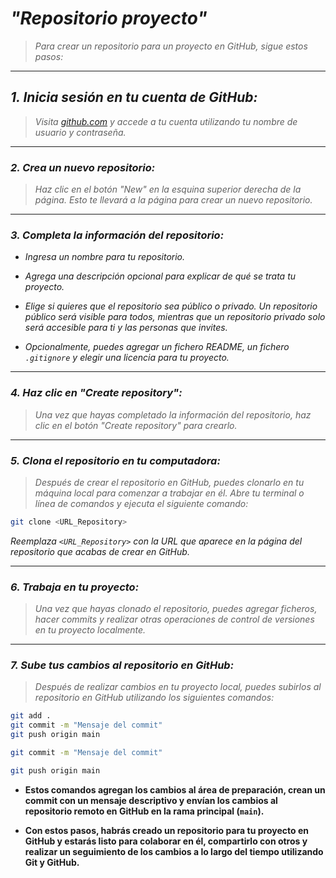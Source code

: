 <!-- Autor: Daniel Benjamin Perez Morales -->
<!-- GitHub: https://github.com/DanielBenjaminPerezMoralesDev13 -->
<!-- GitLab: https://gitlab.com/DanielBenjaminPerezMoralesDev13 -->
<!-- Correo electrónico: danielperezdev@proton.me -->

# ***"Repositorio proyecto"***

> *Para crear un repositorio para un proyecto en GitHub, sigue estos pasos:*

---

## ***1. Inicia sesión en tu cuenta de GitHub:***

> *Visita [github.com](https://github.com/ "https://github.com/") y accede a tu cuenta utilizando tu nombre de usuario y contraseña.*

---

### ***2. Crea un nuevo repositorio:***

> *Haz clic en el botón "New" en la esquina superior derecha de la página. Esto te llevará a la página para crear un nuevo repositorio.*

---

### ***3. Completa la información del repositorio:***

- *Ingresa un nombre para tu repositorio.*

- *Agrega una descripción opcional para explicar de qué se trata tu proyecto.*

- *Elige si quieres que el repositorio sea público o privado. Un repositorio público será visible para todos, mientras que un repositorio privado solo será accesible para ti y las personas que invites.*

- *Opcionalmente, puedes agregar un fichero README, un fichero `.gitignore` y elegir una licencia para tu proyecto.*

---

### ***4. Haz clic en "Create repository":***

> *Una vez que hayas completado la información del repositorio, haz clic en el botón "Create repository" para crearlo.*

---

### ***5. Clona el repositorio en tu computadora:***

> *Después de crear el repositorio en GitHub, puedes clonarlo en tu máquina local para comenzar a trabajar en él. Abre tu terminal o línea de comandos y ejecuta el siguiente comando:*

```bash
git clone <URL_Repository>
```

*Reemplaza `<URL_Repository>` con la URL que aparece en la página del repositorio que acabas de crear en GitHub.*

---

### ***6. Trabaja en tu proyecto:***

> *Una vez que hayas clonado el repositorio, puedes agregar ficheros, hacer commits y realizar otras operaciones de control de versiones en tu proyecto localmente.*

---

### ***7. Sube tus cambios al repositorio en GitHub:***

> *Después de realizar cambios en tu proyecto local, puedes subirlos al repositorio en GitHub utilizando los siguientes comandos:*

```bash
git add .
git commit -m "Mensaje del commit"
git push origin main
```

```bash
git commit -m "Mensaje del commit"
```

```bash
git push origin main
```

- **Estos comandos agregan los cambios al área de preparación, crean un commit con un mensaje descriptivo y envían los cambios al repositorio remoto en GitHub en la rama principal (`main`).**

- **Con estos pasos, habrás creado un repositorio para tu proyecto en GitHub y estarás listo para colaborar en él, compartirlo con otros y realizar un seguimiento de los cambios a lo largo del tiempo utilizando Git y GitHub.**
